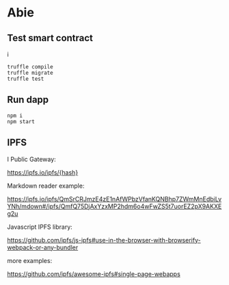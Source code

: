 # Abie

## Test smart contract
i
```
truffle compile
truffle migrate
truffle test
```

## Run dapp

```
npm i
npm start
```

## IPFS
I
Public Gateway:

https://ipfs.io/ipfs/{hash}

Markdown reader example:

https://ipfs.io/ipfs/QmSrCRJmzE4zE1nAfWPbzVfanKQNBhp7ZWmMnEdbiLvYNh/mdown#/ipfs/QmfQ75DjAxYzxMP2hdm6o4wFwZS5t7uorEZ2pX9AKXEg2u

Javascript IPFS library:

https://github.com/ipfs/js-ipfs#use-in-the-browser-with-browserify-webpack-or-any-bundler

more examples:

https://github.com/ipfs/awesome-ipfs#single-page-webapps
